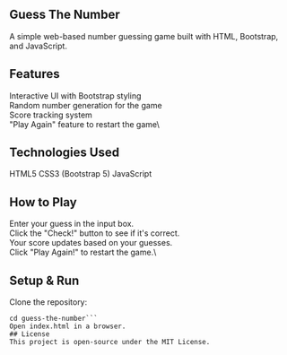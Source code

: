 ## Guess The Number
A simple web-based number guessing game built with HTML, Bootstrap, and JavaScript.

## Features
Interactive UI with Bootstrap styling\
Random number generation for the game\
Score tracking system\
"Play Again" feature to restart the game\

## Technologies Used
HTML5
CSS3 (Bootstrap 5)
JavaScript
## How to Play
Enter your guess in the input box.\
Click the "Check!" button to see if it's correct.\
Your score updates based on your guesses.\
Click "Play Again!" to restart the game.\

## Setup & Run
Clone the repository:
```git clone https://github.com/your-username/guess-the-number.git
cd guess-the-number```
Open index.html in a browser.
## License
This project is open-source under the MIT License.

